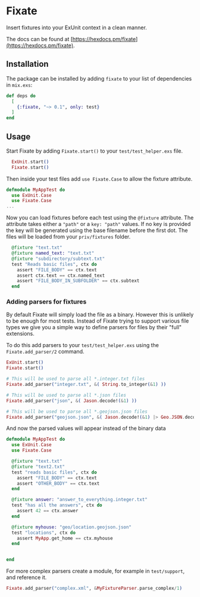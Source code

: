 # Fixate

Insert fixtures into your ExUnit context in a clean manner.

The docs can be found at [https://hexdocs.pm/fixate](https://hexdocs.pm/fixate).

## Installation

The package can be installed by adding `fixate` to your list of dependencies in `mix.exs`:

```elixir
def deps do
  [
    {:fixate, "~> 0.1", only: test}
  ]
end
```

## Usage

Start Fixate by adding `Fixate.start()` to your `test/test_helper.exs` file.

```elixir
  ExUnit.start()
  Fixate.start()
```

Then inside your test files add `use Fixate.Case` to allow the fixture attribute.

```elixir
defmodule MyAppTest do
  use ExUnit.Case
  use Fixate.Case
...
```

Now you can load fixtures before each test using the `@fixture` attribute. The attribute takes either a `"path"` or a `key: "path"` values. If no key is provided the key will be generated using the base filename before the first dot. The files will be loaded from your `priv/fixtures` folder.

```elixir
  @fixture "text.txt"
  @fixture named_text: "text.txt"
  @fixture "subdirectory/subtext.txt"
  test "Reads basic files", ctx do
    assert "FILE_BODY" == ctx.text
    assert ctx.text == ctx.named_text
    assert "FILE_BODY_IN_SUBFOLDER" == ctx.subtext
  end
```


### Adding parsers for fixtures

By default Fixate will simply load the file as a binary. However this is unlikely to be enough for most tests. Instead of Fixate trying to support various file types we give you a simple way to define parsers for files by their "full" extensions.

To do this add parsers to your `test/test_helper.exs` using the `Fixate.add_parser/2` command.

```elixir
ExUnit.start()
Fixate.start()

# This will be used to parse all *.integer.txt files
Fixate.add_parser("integer.txt", &( String.to_integer(&1) ))

# This will be used to parse all *.json files
Fixate.add_parser("json", &( Jason.decode!(&1) ))

# This will be used to parse all *.geojson.json files
Fixate.add_parser("geojson.json", &( Jason.decode!(&1) |> Geo.JSON.decode! ))
```

And now the parsed values will appear instead of the binary data

```elixir
defmodule MyAppTest do
  use ExUnit.Case
  use Fixate.Case

  @fixture "text.txt"
  @fixture "text2.txt"
  test "reads basic files", ctx do
    assert "FILE_BODY" == ctx.text
    assert "OTHER_BODY" == ctx.text
  end

  @fixture answer: "answer_to_everything.integer.txt"
  test "has all the answers", ctx do
    assert 42 == ctx.answer
  end

  @fixture myhouse: "geo/location.geojson.json"
  test "locations", ctx do
    assert MyApp.get_home == ctx.myhouse
  end


end
```

For more complex parsers create a module, for example in `test/support`, and reference it.

```elixir
Fixate.add_parser("complex.xml", &MyFixtureParser.parse_complex/1)
```